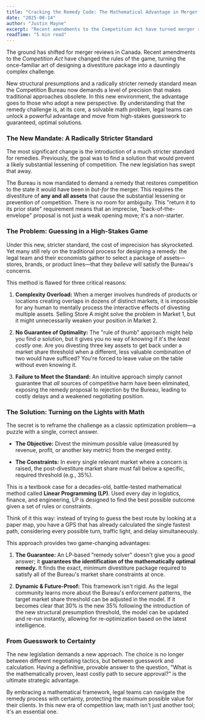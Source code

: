 ```yaml
---
title: "Cracking the Remedy Code: The Mathematical Advantage in Merger Reviews"
date: "2025-08-14"
author: "Justin Mayne"
excerpt: "Recent amendments to the Competition Act have turned merger remedies into a high-stakes puzzle. Learn why the old 'rule of thumb' approach is now obsolete and how a mathematical framework provides a decisive strategic advantage."
readTime: "5 min read"
---
```

The ground has shifted for merger reviews in Canada. Recent amendments to the _Competition Act_ have changed the rules of the game, turning the once-familiar art of designing a divestiture package into a dauntingly complex challenge.

New structural presumptions and a radically stricter remedy standard mean the Competition Bureau now demands a level of precision that makes traditional approaches obsolete. In this new environment, the advantage goes to those who adopt a new perspective. By understanding that the remedy challenge is, at its core, a solvable math problem, legal teams can unlock a powerful advantage and move from high-stakes guesswork to guaranteed, optimal solutions.

### The New Mandate: A Radically Stricter Standard

The most significant change is the introduction of a much stricter standard for remedies. Previously, the goal was to find a solution that would prevent a likely substantial lessening of competition. The new legislation has swept that away.

The Bureau is now mandated to demand a remedy that restores competition to the state it would have been in *but-for* the merger. This requires the divestiture of **any and all assets** that cause the substantial lessening or prevention of competition. There is no room for ambiguity. This "return it to its prior state" requirement means that an imprecise, "back-of-the-envelope" proposal is not just a weak opening move; it's a non-starter.

### The Problem: Guessing in a High-Stakes Game

Under this new, stricter standard, the cost of imprecision has skyrocketed. Yet many still rely on the traditional process for designing a remedy: the legal team and their economists gather to select a package of assets—stores, brands, or product lines—that they _believe_ will satisfy the Bureau's concerns.

This method is flawed for three critical reasons:

1. **Complexity Overload:** When a merger involves hundreds of products or locations creating overlaps in dozens of distinct markets, it is impossible for any human to mentally process the interactive effects of divesting multiple assets. Selling Store A might solve the problem in Market 1, but it might unnecessarily weaken your position in Market 2.

2. **No Guarantee of Optimality:** The "rule of thumb" approach might help you find _a_ solution, but it gives you no way of knowing if it's the _least costly_ one. Are you divesting three key assets to get back under a market share threshold when a different, less valuable combination of two would have sufficed? You're forced to leave value on the table without even knowing it.

3. **Failure to Meet the Standard:** An intuitive approach simply cannot guarantee that _all_ sources of competitive harm have been eliminated, exposing the remedy proposal to rejection by the Bureau, leading to costly delays and a weakened negotiating position.

### The Solution: Turning on the Lights with Math

The secret is to reframe the challenge as a classic optimization problem—a puzzle with a single, correct answer.

* **The Objective:** Divest the minimum possible value (measured by revenue, profit, or another key metric) from the merged entity.

* **The Constraints:** In every single relevant market where a concern is raised, the post-divestiture market share must fall below a specific, required threshold (e.g., 35%).

This is a textbook case for a decades-old, battle-tested mathematical method called **Linear Programming (LP)**. Used every day in logistics, finance, and engineering, LP is designed to find the best possible outcome given a set of rules or constraints.

Think of it this way: instead of trying to guess the best route by looking at a paper map, you have a GPS that has already calculated the single fastest path, considering every possible turn, traffic light, and delay simultaneously.

This approach provides two game-changing advantages:

1. **The Guarantee:** An LP-based "remedy solver" doesn't give you a _good_ answer; it **guarantees the identification of the mathematically optimal remedy.** It finds the exact, minimum divestiture package required to satisfy all of the Bureau's market share constraints at once.

2. **Dynamic & Future-Proof:** This framework isn't rigid. As the legal community learns more about the Bureau's enforcement patterns, the target market share threshold can be adjusted in the model. If it becomes clear that 30% is the new 35% following the introduction of the new structural presumption threshold, the model can be updated and re-run instantly, allowing for re-optimization based on the latest intelligence.

### From Guesswork to Certainty

The new legislation demands a new approach. The choice is no longer between different negotiating tactics, but between guesswork and calculation. Having a definitive, provable answer to the question, "What is the mathematically proven, least costly path to secure approval?" is the ultimate strategic advantage.

By embracing a mathematical framework, legal teams can navigate the remedy process with certainty, protecting the maximum possible value for their clients. In this new era of competition law, math isn't just another tool; it's an essential one.